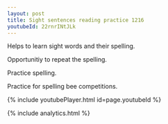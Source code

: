 ```yaml
---
layout: post
title: Sight sentences reading practice 1216
youtubeId: 22rnrINtJLk
---
```

 
 
Helps to learn sight words and their spelling.

Opportunitiy to repeat the spelling. 

Practice spelling. 
 
Practice for spelling bee competitions. 
 
{% include youtubePlayer.html id=page.youtubeId %}
 
 
{% include analytics.html %}